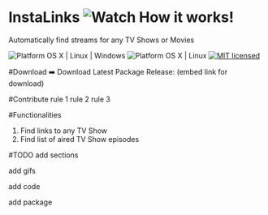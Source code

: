 # InstaLinks ![Watch How it works!](http://b.repl.ca/v1/Watch-How_it%20works%21-brightgreen.png)
Automatically find streams for any TV Shows or Movies 

![Platform OS X | Linux | Windows](http://b.repl.ca/v1/Platform-OS_X%20%7C%20Linux%20%7C%20Windows-orange.png)
![Platform OS X | Linux](http://b.repl.ca/v1/Platform-OS_X%20%7C%20Linux-orange.png)
[![MIT licensed](https://img.shields.io/badge/license-MIT-blue.svg)](https://github.com/jctissier/InstaLinks/blob/master/LICENSE)

#Download
➡️ Download Latest Package Release: (embed link for download)

#Contribute 
rule 1
rule 2
rule 3

#Functionalities
1. Find links to any TV Show
2. Find list of aired TV Show episodes

#TODO
add sections

add gifs

add code

add package
